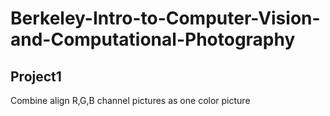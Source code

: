 # Berkeley-Intro-to-Computer-Vision-and-Computational-Photography

## Project1

Combine align R,G,B channel pictures as one color picture
